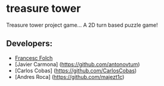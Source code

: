 # treasure tower

 Treasure tower project game... A 2D turn based puzzle game!
 
## Developers:
 
   - [Francesc Folch](https://github.com/Fran-FC)
   - [Javier Carmona] (https://github.com/antonovtum)
   - [Carlos Cobas] (https://github.com/CarlosCobas)
   - [Andres Roca] (https://github.com/majezt1c)
